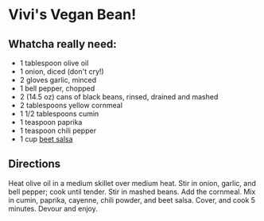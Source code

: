Vivi's Vegan Bean!
==================

## Whatcha really need:

* 1 tablespoon olive oil
* 1 onion, diced (don't cry!)
* 2 gloves garlic, minced
* 1 bell pepper, chopped
* 2 (14.5 oz) cans of black beans, rinsed, drained and mashed
* 2 tablespoons yellow cornmeal
* 1 1/2 tablespoons cumin
* 1 teaspoon paprika
* 1 teaspoon chili pepper
* 1 cup [beet salsa](../condiments/beet_salsa.md)

## Directions

Heat olive oil in a medium skillet over medium heat. Stir in onion, garlic, and bell pepper; cook until tender. Stir in mashed beans. Add the cornmeal. Mix in cumin, paprika, cayenne, chili powder, and beet salsa. Cover, and cook 5 minutes. Devour and enjoy.
